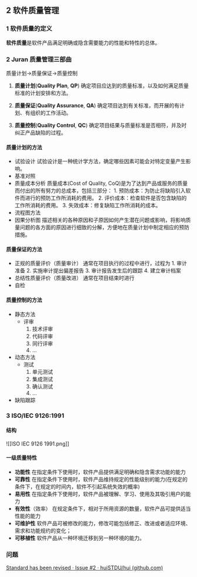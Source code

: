 ## 2 软件质量管理

### 1 软件质量的定义

**软件质量**是软件产品满足明确或隐含需要能力的性能和特性的总体。

### 2 Juran 质量管理三部曲

质量计划->质量保证->质量控制

1. **质量计划**(**Quality Plan**, **QP**)
	确定项目应达到的质量标准，以及如何满足质量标准的计划安排和方法。

2. **质量保证**(**Quality Assurance**, **QA**)
	确定项目达到有关标准，而开展的有计划、有组织的工作活动。

3. **质量控制**(**Quality Control**, **QC**)
	确定项目结果与质量标准是否相符，并及时纠正产品缺陷的过程。

#### 质量计划的方法

- 试验设计
	试验设计是一种统计学方法，确定哪些因素可能会对特定变量产生影响。
- 基准对照
- 质量成本分析
	质量成本(Cost of Quality, CoQ)是为了达到产品或服务的质量而付出的所有努力的总成本，包括三部分：
		1. 预防成本：为防止将缺陷引入软件而进行的预防工作所消耗的费用。
		2. 评价成本：检查软件是否包含缺陷的工作所消耗的费用。
		3. 失效成本：修复缺陷工作所消耗的成本。
- 流程图方法
- 因果分析图
	描述相关的各种原因和子原因如何产生潜在问题或影响，将影响质量问题的各方面的原因进行细致的分解，方便地在质量计划中制定相应的预防措施。 

#### 质量保证的方法

- 正规的质量评价（质量审计）
	通常在项目执行的过程中进行，过程为
		1. 审计准备
		2. 实施审计提出偏差报告
		3. 审计报告发生后的跟踪
		4. 建立审计档案
- 总结性质量评价（质量改进）
	通常在项目结束时进行
- 自检

#### 质量控制的方法

- 静态方法
	- 评审
		1. 技术评审
		2. 代码评审
		3. 同行评审
		4. ...
- 动态方法
	- 测试
		1. 单元测试
		2. 集成测试
		3. 确认测试
		4. ...
- 缺陷跟踪

### 3 ISO/IEC 9126:1991

#### 结构

![[ISO IEC 9126 1991.png]]

#### 一级质量特性
- **功能性**
	在指定条件下使用时，软件产品提供满足明确和隐含需求功能的能力
- **可靠性**
	在指定条件下使用时，软件产品维持规定的性能级别的能力(在规定的条件下，在规定的时间内，软件不引起系统失效的概率)
- **易用性**
	在指定条件下使用时，软件产品被理解、学习、使用及其吸引用户的能力
- **有效性**（效率）
	在规定条件下，相对于所用资源的数量，软件产品可提供适当性能的能力
- **可维护性**
	软件产品可被修改的能力，修改可能包括修正、改进或者适应环境、需求和功能规约的变化；
- **可移植性**
	软件产品从一种环境迁移到另一种环境的能力。
	
### 问题

[Standard has been revised · Issue #2 · huiSTDU/hui (github.com)](https://github.com/huiSTDU/hui/issues/2)




